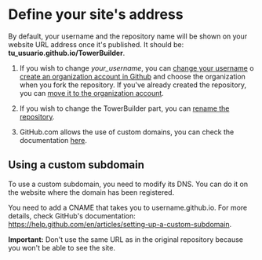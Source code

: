 # Define your site's address

By default, your username and the repository name will be shown on your website URL address once it's published. It should be: **tu_usuario.github.io/TowerBuilder**.

1. If you wish to change _your_username_, you can [change your username](https://help.github.com/en/articles/changing-your-github-username) o [create an organization account in Github](https://help.github.com/en/articles/creating-a-new-organization-from-scratch) and choose the organization when you fork the repository. If you've already created the repository, you can [move it to the organization account](https://help.github.com/en/articles/transferring-a-repository).

2. If you wish to change the TowerBuilder part, you can [rename the repository](https://help.github.com/en/articles/renaming-a-repository).

3. GitHub.com allows the use of custom domains, you can check the documentation [here](https://help.github.com/en/articles/using-a-custom-domain-with-github-pages).

## Using a custom subdomain

To use a custom subdomain, you need to modify its DNS. You can do it on the website where the domain has been registered.

You need to add a CNAME that takes you to username.github.io. For more details, check GitHub's documentation: https://help.github.com/en/articles/setting-up-a-custom-subdomain.

**Important:** Don't use the same URL as in the original repository because you won't be able to see the site.
